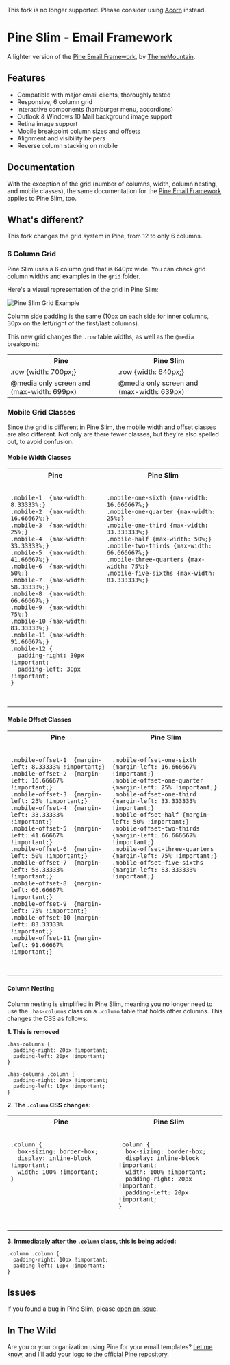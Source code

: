 This fork is no longer supported. Please consider using [Acorn](https://github.com/ThemeMountain/acorn) instead.

# Pine Slim - Email Framework

A lighter version of the [Pine Email Framework](https://thememountain.github.io/pine/), by  [ThemeMountain](http://thememountain.com/).

## Features

- Compatible with major email clients, thoroughly tested
- Responsive, 6 column grid
- Interactive components (hamburger menu, accordions)
- Outlook & Windows 10 Mail background image support
- Retina image support
- Mobile breakpoint column sizes and offsets
- Alignment and visibility helpers
- Reverse column stacking on mobile


## Documentation

With the exception of the grid (number of columns, width, column nesting, and mobile classes), the same documentation for the [Pine Email Framework](https://thememountain.github.io/pine/) applies to Pine Slim, too.

## What's different?

This fork changes the grid system in Pine, from 12 to only 6 columns.

### 6 Column Grid

Pine Slim uses a 6 column grid that is 640px wide. You can check grid column widths and examples in the `grid` folder.

Here's a visual representation of the grid in Pine Slim:

![Pine Slim Grid Example](http://i.imgur.com/dZfgn9v.png)

Column side padding is the same (10px on each side for inner columns, 30px on the left/right of the first/last columns).

This new grid changes the `.row` table widths, as well as the `@media` breakpoint:

<table>
  <tr>
    <th>Pine</th>
    <th>Pine Slim</th>
  </tr>
  <tr>
    <td>.row {width: 700px;}</td>
    <td>.row {width: 640px;}</td>
  </tr>
  <tr>
    <td>@media only screen and (max-width: 699px)</td>
    <td>@media only screen and (max-width: 639px)</td>
  </tr>
</table>

### Mobile Grid Classes

Since the grid is different in Pine Slim, the mobile width and offset classes are also different. 
Not only are there fewer classes, but they're also spelled out, to avoid confusion.

#### Mobile Width Classes

<table>
  <tr>
    <th>Pine</th>
    <th>Pine Slim</th>
  </tr>
  <tr valign="top">
    <td>
      <pre>
        <code>
.mobile-1  {max-width: 8.33333%;}
.mobile-2  {max-width: 16.66667%;}
.mobile-3  {max-width: 25%;}
.mobile-4  {max-width: 33.33333%;}
.mobile-5  {max-width: 41.66667%;}
.mobile-6  {max-width: 50%;}
.mobile-7  {max-width: 58.33333%;}
.mobile-8  {max-width: 66.66667%;}
.mobile-9  {max-width: 75%;}
.mobile-10 {max-width: 83.33333%;}
.mobile-11 {max-width: 91.66667%;}
.mobile-12 {
  padding-right: 30px !important;
  padding-left: 30px !important;
}
        </code>
      </pre>
    </td>
    <td>
      <pre>
        <code>
.mobile-one-sixth {max-width: 16.666667%;}
.mobile-one-quarter {max-width: 25%;}
.mobile-one-third {max-width: 33.333333%;}
.mobile-half {max-width: 50%;}
.mobile-two-thirds {max-width: 66.666667%;}
.mobile-three-quarters {max-width: 75%;}
.mobile-five-sixths {max-width: 83.333333%;}
        </code>
      </pre>
    </td>
  </tr>
</table>

#### Mobile Offset Classes

<table>
  <tr>
    <th>Pine</th>
    <th>Pine Slim</th>
  </tr>
  <tr valign="top">
    <td>
      <pre>
        <code>
.mobile-offset-1  {margin-left: 8.33333% !important;}
.mobile-offset-2  {margin-left: 16.66667% !important;}
.mobile-offset-3  {margin-left: 25% !important;}
.mobile-offset-4  {margin-left: 33.33333% !important;}
.mobile-offset-5  {margin-left: 41.66667% !important;}
.mobile-offset-6  {margin-left: 50% !important;}
.mobile-offset-7  {margin-left: 58.33333% !important;}
.mobile-offset-8  {margin-left: 66.66667% !important;}
.mobile-offset-9  {margin-left: 75% !important;}
.mobile-offset-10 {margin-left: 83.33333% !important;}
.mobile-offset-11 {margin-left: 91.66667% !important;}
        </code>
      </pre>
    </td>
    <td>
      <pre>
        <code>
.mobile-offset-one-sixth {margin-left: 16.666667% !important;}
.mobile-offset-one-quarter {margin-left: 25% !important;}
.mobile-offset-one-third {margin-left: 33.333333% !important;}
.mobile-offset-half {margin-left: 50% !important;}
.mobile-offset-two-thirds {margin-left: 66.666667% !important;}
.mobile-offset-three-quarters {margin-left: 75% !important;}
.mobile-offset-five-sixths {margin-left: 83.333333% !important;}
        </code>
      </pre>
    </td>
  </tr>
</table>

#### Column Nesting

Column nesting is simplified in Pine Slim, meaning you no longer need to use the `.has-columns` class on a `.column` table that holds other columns. This changes the CSS as follows:

**1. This is removed**
```
.has-columns {
  padding-right: 20px !important;
  padding-left: 20px !important;
}

.has-columns .column {
  padding-right: 10px !important;
  padding-left: 10px !important;
}
```

**2. The `.column` CSS changes:**

<table>
  <tr>
    <th>Pine</th>
    <th>Pine Slim</th>
  </tr>
  <tr valign="top">
    <td>
      <pre>
        <code>
.column {
  box-sizing: border-box;
  display: inline-block !important;
  width: 100% !important;
}
        </code>
      </pre>
    </td>
    <td>
      <pre>
        <code>
.column {
  box-sizing: border-box;
  display: inline-block !important;
  width: 100% !important;
  padding-right: 20px !important;
  padding-left: 20px !important;
}
        </code>
      </pre>
    </td>
  </tr>
</table>

**3. Immediately after the `.column` class, this is being added:**

```
.column .column {
  padding-right: 10px !important;
  padding-left: 10px !important;
}
```



## Issues

If you found a bug in Pine Slim, please [open an issue](https://github.com/hellocosmin/tm-pine-slim/issues).

## In The Wild

Are you or your organization using Pine for your email templates? [Let me know](mailto:hellocosmin@gmail.com), and I'll add your logo to the [official Pine repository](https://github.com/ThemeMountain/tm-pine).
